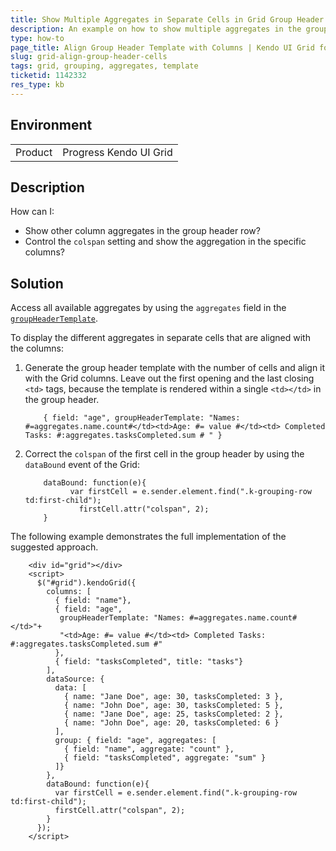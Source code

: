 ```yaml
---
title: Show Multiple Aggregates in Separate Cells in Grid Group Header
description: An example on how to show multiple aggregates in the group header of a Kendo UI Grid and align them with the Grid columns.
type: how-to
page_title: Align Group Header Template with Columns | Kendo UI Grid for jQuery
slug: grid-align-group-header-cells
tags: grid, grouping, aggregates, template
ticketid: 1142332
res_type: kb
---
```


## Environment

<table>
 <tr>
  <td>Product</td>
  <td>Progress Kendo UI Grid</td>
 </tr>
</table>


## Description

How can I:
* Show other column aggregates in the group header row?
* Control the `colspan` setting and show the aggregation in the specific columns?

## Solution

Access all available aggregates by using the `aggregates` field in the [`groupHeaderTemplate`](/api/javascript/ui/grid/configuration/columns.groupheadertemplate).

To display the different aggregates in separate cells that are aligned with the columns:

1. Generate the group header template with the number of cells and align it with the Grid columns. Leave out the first opening and the last closing `<td>` tags, because the template is rendered within a single `<td></td>` in the group header.

  	```
  	    { field: "age", groupHeaderTemplate: "Names: #=aggregates.name.count#</td><td>Age: #= value #</td><td> Completed Tasks: #:aggregates.tasksCompleted.sum # " }
  	```

1. Correct the `colspan` of the first cell in the group header by using the `dataBound` event of the Grid:

  	```
  	    dataBound: function(e){
              var firstCell = e.sender.element.find(".k-grouping-row td:first-child");
    	        firstCell.attr("colspan", 2);
  	    }
  	```

The following example demonstrates the full implementation of the suggested approach.

```dojo
    <div id="grid"></div>
    <script>
      $("#grid").kendoGrid({
        columns: [
          { field: "name"},
          { field: "age",
           groupHeaderTemplate: "Names: #=aggregates.name.count#</td>"+
           "<td>Age: #= value #</td><td> Completed Tasks: #:aggregates.tasksCompleted.sum #"
          },
          { field: "tasksCompleted", title: "tasks"}
        ],
        dataSource: {
          data: [
            { name: "Jane Doe", age: 30, tasksCompleted: 3 },
            { name: "John Doe", age: 30, tasksCompleted: 5 },
            { name: "Jane Doe", age: 25, tasksCompleted: 2 },
            { name: "John Doe", age: 20, tasksCompleted: 6 }
          ],
          group: { field: "age", aggregates: [
            { field: "name", aggregate: "count" },
            { field: "tasksCompleted", aggregate: "sum" }
          ]}
        },
        dataBound: function(e){
          var firstCell = e.sender.element.find(".k-grouping-row td:first-child");
          firstCell.attr("colspan", 2);
        }
      });
    </script>
```
